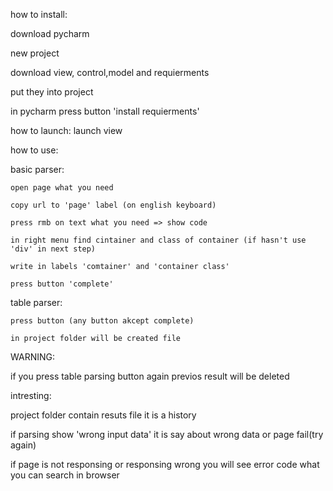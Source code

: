 how to install:
  
  download pycharm
  
  new project
  
  download view, control,model and requierments
  
  put they into project
  
  in pycharm press button 'install requierments'

how to launch:
  launch view


how to use:
  
  basic parser:
    
    open page what you need
    
    copy url to 'page' label (on english keyboard)
    
    press rmb on text what you need => show code
    
    in right menu find cintainer and class of container (if hasn't use 'div' in next step)
    
    write in labels 'comtainer' and 'container class'
    
    press button 'complete'
    
  table parser:

    press button (any button akcept complete)

    in project folder will be created file


WARNING:

  if you press table parsing button again previos result will be deleted

intresting:
  
  project folder contain resuts file it is a history

  if parsing show 'wrong input data' it is say about wrong data or page fail(try again)

  if page is not responsing or responsing wrong you will see error code what you can search in browser
